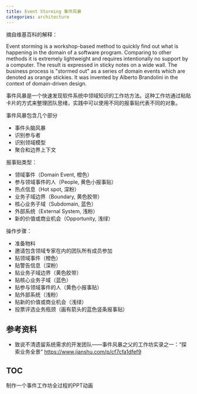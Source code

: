 ```yaml
---
title: Event Storming 事件风暴
categories: architecture
---
```


摘自维基百科的解释：

Event storming is a workshop-based method to quickly find out what is happening in the domain of a software program. Comparing to other methods it is extremely lightweight and requires intentionally no support by a computer. The result is expressed in sticky notes on a wide wall. The business process is "stormed out" as a series of domain events which are denoted as orange stickies. It was invented by Alberto Brandolini in the context of domain-driven design. 

事件风暴是一个快速发现软件系统中领域知识的工作坊方法。这种工作坊通过粘贴卡片的方式来整理团队思绪，实践中可以使用不同的报事贴代表不同的对象。

事件风暴包含几个部分

- 事件头脑风暴
- 识别参与者
- 识别领域模型
- 聚合和边界上下文

报事贴类型：

- 领域事件（Domain Event, 橙色）
- 参与领域事件的人（People, 黄色小报事贴）
- 热点信息（Hot spot, 深粉）
- 业务子域边界（Boundary, 黄色胶带）
- 核心业务子域（Subdomain, 蓝色）
- 外部系统（External System, 浅粉）
- 新的价值或商业机会（Opportunity, 浅绿）

操作步骤：

- 准备物料
- 邀请包含领域专家在内的团队所有成员参加
- 贴领域事件（橙色）
- 贴警告信息（深粉）
- 贴业务子域边界（黄色胶带）
- 贴核心业务子域（蓝色）
- 贴参与领域事件的人（黄色小报事贴）
- 贴外部系统（浅粉）
- 贴新的价值或商业机会（浅绿）
- 投票评选业务瓶颈（画有箭头的蓝色竖条报事贴）


## 参考资料

- 致说不清遗留系统需求的开发团队——事件风暴之父的工作坊实录之一：“探索业务全景” https://www.jianshu.com/p/cf7cfa1dfef9 


## TOC 

制作一个事件工作坊全过程的PPT动画

